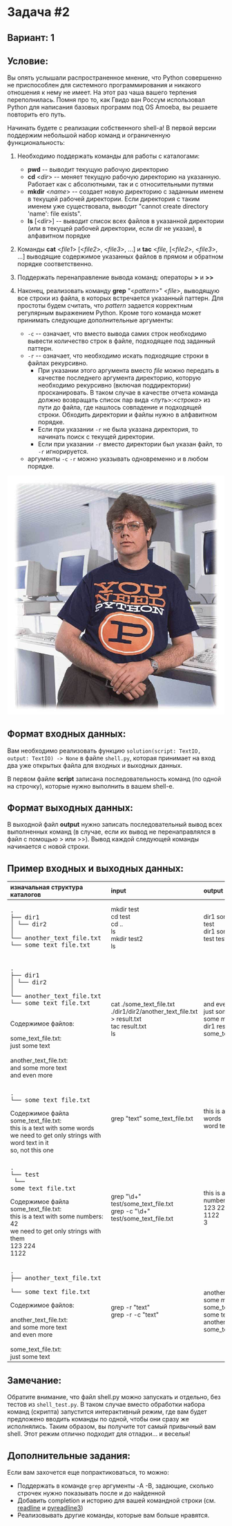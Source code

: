 ﻿# Задача #2
## Вариант: 1
## Условие:

Вы опять услышали распространенное мнение, что Python совершенно не приспособлен для системного программирования и никакого отношения к нему не имеет.
На этот раз чаша вашего терпения переполнилась. Помня про то, как Гвидо ван Россум использовал Python для написания базовых программ под OS Amoeba, вы решаете повторить его путь. 

Начинать будете с реализации собственного shell-а!
В первой версии поддержим небольшой набор команд и ограниченную функциональность:

1. Необходимо поддержать команды для работы с каталогами:
   * **pwd** -- выводит текущую рабочую директорию
   * **cd** \<_dir_\> -- меняет текущую рабочую директорию на указанную. Работает как с абсолютными, так и с относительными путями
   * **mkdir** \<_name_\> -- создает новую директорию с заданным именем в текущей рабочей директории. Если директория с таким именем уже существовала, выводит "cannot create directory 'name': file exists".
   * **ls** [\<_dir_\>] -- выводит список всех файлов в указанной директории (или в текущей рабочей директории, если dir не указан), в алфавитном порядке

2. Команды **cat** \<_file1_\> [\<_file2_\>, \<_file3_\>, ...] и **tac** \<_file_, [\<_file2_\>, \<_file3_\>, ...] выводящие содержимое указанных файлов в прямом и обратном порядке соответственно.

3. Поддержать перенаправление вывода команд: операторы **>** и **>>**

4. Наконец, реализовать команду **grep** "\<_pattern_\>" \<_file_\>, выводящую все строки из файла, в которых встречается указанный паттерн.
   Для простоты будем считать, что _pattern_ задается корректным регулярным выражением Python.
   Кроме того команда может принимать следующие дополнительные аргументы:
   * `-c` -- означает, что вместо вывода самих строк необходимо вывести количество строк в файле, подходящее под заданный паттерн.
   * `-r` -- означает, что необходимо искать подходящие строки в файлах рекурсивно. 
     * При указании этого аргумента вместо _file_ можно передать в качестве последнего аргумента директорию, которую необходимо рекурсивно (включая поддиректории) просканировать. В таком случае в качестве отчета команда должно возвращать список пар вида <_путь_>:<_строка_> из пути до файла, где нашлось совпадение и подходящей строки.
     Обходить директории и файлы нужно в алфавитном порядке.
     * Если при указании `-r` не была указана директория, то начинать поиск с текущей директории.
     * Если при указании `-r` вместо директории был указан файл, то `-r` игнорируется.
   * аргументы `-c` `-r` можно указывать одновременно и в любом порядке.  

![ex-(benevolent dictator for life)](./pictures/saint_guido.jpg)

## Формат входных данных:

Вам необходимо реализовать функцию <code>solution(script: TextIO, output: TextIO) -> None</code> в файле <code>shell.py</code>, которая принимает на вход два уже открытых файла для входных и выходных данных.

В первом файле **script** записана последовательность команд (по одной на строчку), которые нужно выполнить в вашем shell-е. 

## Формат выходных данных:
В выходной файл **output** нужно записать последовательный вывод всех выполненных команд (в случае, если их вывод не перенаправлялся в файл с помощью > или >>).
Вывод каждой следующей команды начинается с новой строки.

## Пример входных и выходных данных:

| изначальная структура каталогов                                                                                                                                                                                                                                                                                      | input                                                                                                 | output                                                                                                                             |
|:---------------------------------------------------------------------------------------------------------------------------------------------------------------------------------------------------------------------------------------------------------------------------------------------------------------------|:------------------------------------------------------------------------------------------------------|:-----------------------------------------------------------------------------------------------------------------------------------|
| <pre>.<br/>├── dir1 <br/>│   └── dir2 <br/>│       └── another_text_file.txt <br/>└── some_text_file.txt </pre>                                                                                                                                                                                                      | mkdir test <br/>cd test<br/>cd ..<br/>ls<br/>mkdir test2<br/>ls                                       | dir1 some_text_file.txt test<br/>dir1 some_text_file.txt test test2                                                                |
||||
| <pre>.<br/>├── dir1 <br/>│   └── dir2 <br/>│       └── another_text_file.txt <br/>└── some_text_file.txt </pre> <br/> Содержимое файлов: <br/> <br/> some_text_file.txt: <br/> just some text  <br/><br/> another_text_file.txt: <br/> and some more text <br/> and even more                                        | cat ./some_text_file.txt ./dir1/dir2/another_text_file.txt > result.txt <br/> tac result.txt <br/> ls | and even more <br/> just some text and some more text <br/> dir1 result.txt some_text_file.txt                                     |
||||
| <pre>.<br/>└── some_text_file.txt</pre> Содержимое файла some_text_file.txt: <br/>this is a text with some words <br/>we need to get only strings with <br/>word text in it <br/>so, not this one                                                                                                                    | grep "text" some_text_file.txt                                                                        | this is a text with some words<br/>word text in it                                                                                 |
||||
| <pre>.<br/>└── test <br/>    └── some_text_file.txt</pre> Содержимое файла some_text_file.txt: <br/>this is a text with some numbers: 42 <br/>we need to get only strings with them<br/>123 224<br/>1122<br/>                                                                                                        | grep "\d+" test/some_text_file.txt<br/>grep -c "\d+" test/some_text_file.txt                          | this is a text with some numbers: 42<br/>123 224<br/>1122<br/>3                                                                    |
||||
| <pre>.<br/>├── another_text_file.txt <br/>└── some_text_file.txt</pre> Содержимое файлов: <br/><br/>another_text_file.txt:<br/>and some more text<br/>and even more<br/><br/>some_text_file.txt:<br/>just some text<br/>                                                                                                  | grep -r "text"<br/>grep -r -c "text"                                                                  | another_text_file.txt:and some more text<br/>some_text_file.txt:just some text<br/>another_text_file.txt:1<br/>some_text_file.txt:1|

## Замечание:

Обратите внимание, что файл shell.py можно запускать и отдельно, без тестов из `shell_test.py`. В таком случае вместо обработки набора команд (скрипта) запустится интерактивный режим,
где вам будет предложено вводить команды по одной, чтобы они сразу же исполнялись. Таким образом, вы получите тот самый привычный вам shell. 
Этот режим отлично подходит для отладки... и веселья!

## Дополнительные задания:

Если вам захочется еще попрактиковаться, то можно:

* Поддержать в команде `grep` аргументы -A -B, задающие, сколько строчек нужно показывать после и до найденной
* Добавить completion и историю для вашей командной строки (см. [readline](https://docs.python.org/3/library/readline.html) и [pyreadline3](https://github.com/pyreadline3/pyreadline3))
* Реализовывать другие команды, которые вам больше нравятся.